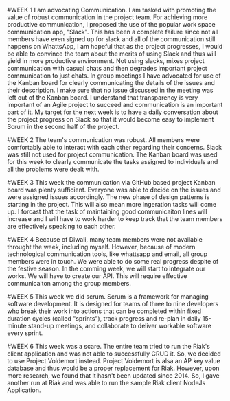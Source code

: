 #WEEK 1 I am advocating Communication. I am tasked with promoting the value of robust communication in the project team. For achieving more productive communication, I proposed the use of the popular work space communication app, "Slack". This has been a complete failure since not all members have even signed up for slack and all of the communication still happens on WhattsApp, I am hopeful that as the project progresses, I would be able to convince the team about the merits of using Slack and thus will yield in more productive environment. Not using slacks, mixes project communication with casual chats and then degrades important project communication to just chats. In group meetings I have advocated for use of the Kanban board for clearly communicating the details of the issues and their description. I make sure that no issue discussed in the meeting was left out of the Kanban board. I understand that transparency is very important of an Agile project to succeed and communication is an important part of it. My target for the next week is to have a daily conversation about the project progress on Slack so that it would become easy to implement Scrum in the second half of the project.

#WEEK 2 The team's communication was robust. All members were comfortably able to interact with each other regarding their concerns. Slack was still not used for project communication. The Kanban board was used for this week to clearly communicate the tasks assigned to individuals and all the problems were dealt with.

#WEEK 3 This week the communication via GitHub based project Kanban board was plenty sufficient. Everyone was able to decide on the issues and were assigned issues accordingly. The new phase of design patterns is starting in the project. This will also mean more ingeration tasks will come up. I forcast that the task of maintaining good communicaiton lines will increase and I will have to work harder to keep track that the team members are effectively speaking to each other.

#WEEK 4 Because of Diwali, many team members were not available throught the week, including myself. However, because of modern technological communication tools, like whattsapp and email, all group members were in touch. We were able to do some real progress despite of the festive season. In the comming week, we will start to integrate our works. We will have to create our API. This will require effective communicaiton among the group members.

#WEEK 5 This week we did scrum. Scrum is a framework for managing software development. It is designed for teams of three to nine developers who break their work into actions that can be completed within fixed duration cycles (called "sprints"), track progress and re-plan in daily 15-minute stand-up meetings, and collaborate to deliver workable software every sprint.

#WEEK 6 This week was a scare. The entire team tried to run the Riak's client application and was not able to successfully CRUD it. So, we decided to use Project Voldemort instead. Project Voldemort is alsa an AP key value database and thus would be a proper replacement for Riak. However, upon more research, we found that it hasn't been updated since 2014. So, I gave another run at Riak and was able to run the sample Riak client NodeJs Application. 